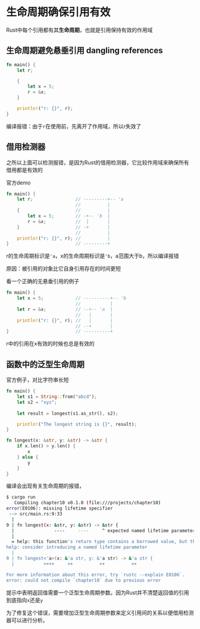 # 生命周期确保引用有效

Rust中每个引用都有其**生命周期**，也就是引用保持有效的作用域

## 生命周期避免悬垂引用 dangling references

```rs
fn main() {
    let r;

    {
        let x = 5;
        r = &x;
    }

    println!("r: {}", r);
}
```

编译报错：由于`r`在使用前，先离开了作用域，所以r失效了

## 借用检测器

之所以上面可以检测报错，是因为Rust的借用检测器，它比较作用域来确保所有借用都是有效的

官方demo

```rs
fn main() {
    let r;                // ---------+-- 'a
                          //          |
    {                     //          |
        let x = 5;        // -+-- 'b  |
        r = &x;           //  |       |
    }                     // -+       |
                          //          |
    println!("r: {}", r); //          |
}                         // ---------+
```

r的生命周期标识是`'a`，x的生命周期标识是`'b`，a范围大于b，所以编译报错

原因：被引用的对象比它自身引用存在的时间更短


看一个正确的无悬垂引用的例子

```rs
fn main() {
    let x = 5;            // ----------+-- 'b
                          //           |
    let r = &x;           // --+-- 'a  |
                          //   |       |
    println!("r: {}", r); //   |       |
                          // --+       |
}                         // ----------+
```

r中的引用在x有效的时候也总是有效的

## 函数中的泛型生命周期

官方例子，对比字符串长短

```rs
fn main() {
    let s1 = String::from("abcd");
    let s2 = "xyz";
    
    let result = longest(s1.as_str(), s2);

    println!("The longest string is {}", result);
}

fn longest(x: &str, y: &str) -> &str {
    if x.len() > y.len() {
        x
    } else {
        y
    }
}

```

编译会出现有关生命周期的报错，

```sh
$ cargo run
   Compiling chapter10 v0.1.0 (file:///projects/chapter10)
error[E0106]: missing lifetime specifier
 --> src/main.rs:9:33
  |
9 | fn longest(x: &str, y: &str) -> &str {
  |               ----     ----     ^ expected named lifetime parameter
  |
  = help: this function's return type contains a borrowed value, but the signature does not say whether it is borrowed from `x` or `y`
help: consider introducing a named lifetime parameter
  |
9 | fn longest<'a>(x: &'a str, y: &'a str) -> &'a str {
  |           ++++     ++          ++          ++

For more information about this error, try `rustc --explain E0106`.
error: could not compile `chapter10` due to previous error

```

提示中表明返回值需要一个泛型生命周期参数。因为Rust并不清楚返回值的引用到底指向`x`还是`y`

为了修复这个错误，需要增加泛型生命周期参数来定义引用间的关系以便借用检测器可以进行分析。